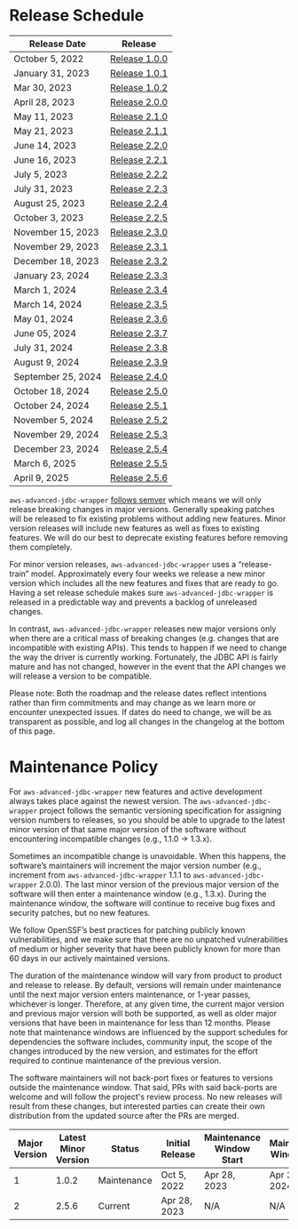 # Release Schedule

| Release Date       | Release                                                                                  |
|--------------------|------------------------------------------------------------------------------------------|
| October 5, 2022    | [Release 1.0.0](https://github.com/aws/aws-advanced-jdbc-wrapper/releases/tag/1.0.0) |  
| January 31, 2023   | [Release 1.0.1](https://github.com/aws/aws-advanced-jdbc-wrapper/releases/tag/1.0.1) | 
| Mar 30, 2023       | [Release 1.0.2](https://github.com/aws/aws-advanced-jdbc-wrapper/releases/tag/1.0.2) |
| April 28, 2023     | [Release 2.0.0](https://github.com/aws/aws-advanced-jdbc-wrapper/releases/tag/2.0.0) |  
| May 11, 2023       | [Release 2.1.0](https://github.com/aws/aws-advanced-jdbc-wrapper/releases/tag/2.1.0) |
| May 21, 2023       | [Release 2.1.1](https://github.com/aws/aws-advanced-jdbc-wrapper/releases/tag/2.1.1) |
| June 14, 2023      | [Release 2.2.0](https://github.com/aws/aws-advanced-jdbc-wrapper/releases/tag/2.2.0) |
| June 16, 2023      | [Release 2.2.1](https://github.com/aws/aws-advanced-jdbc-wrapper/releases/tag/2.2.1) |
| July 5, 2023       | [Release 2.2.2](https://github.com/aws/aws-advanced-jdbc-wrapper/releases/tag/2.2.2) |
| July 31, 2023      | [Release 2.2.3](https://github.com/aws/aws-advanced-jdbc-wrapper/releases/tag/2.2.3) |
| August 25, 2023    | [Release 2.2.4](https://github.com/aws/aws-advanced-jdbc-wrapper/releases/tag/2.2.4) |
| October 3, 2023    | [Release 2.2.5](https://github.com/aws/aws-advanced-jdbc-wrapper/releases/tag/2.2.5) |
| November 15, 2023  | [Release 2.3.0](https://github.com/aws/aws-advanced-jdbc-wrapper/releases/tag/2.3.0) |
| November 29, 2023  | [Release 2.3.1](https://github.com/aws/aws-advanced-jdbc-wrapper/releases/tag/2.3.1) |
| December 18, 2023  | [Release 2.3.2](https://github.com/aws/aws-advanced-jdbc-wrapper/releases/tag/2.3.2) |
| January 23, 2024   | [Release 2.3.3](https://github.com/aws/aws-advanced-jdbc-wrapper/releases/tag/2.3.3) |
| March 1, 2024      | [Release 2.3.4](https://github.com/aws/aws-advanced-jdbc-wrapper/releases/tag/2.3.4) |
| March 14, 2024     | [Release 2.3.5](https://github.com/aws/aws-advanced-jdbc-wrapper/releases/tag/2.3.5) |
| May 01, 2024       | [Release 2.3.6](https://github.com/aws/aws-advanced-jdbc-wrapper/releases/tag/2.3.6) |
| June 05, 2024      | [Release 2.3.7](https://github.com/aws/aws-advanced-jdbc-wrapper/releases/tag/2.3.7) |
| July 31, 2024      | [Release 2.3.8](https://github.com/aws/aws-advanced-jdbc-wrapper/releases/tag/2.3.8) |
| August 9, 2024     | [Release 2.3.9](https://github.com/aws/aws-advanced-jdbc-wrapper/releases/tag/2.3.9) |
| September 25, 2024 | [Release 2.4.0](https://github.com/aws/aws-advanced-jdbc-wrapper/releases/tag/2.4.0) |
| October 18, 2024   | [Release 2.5.0](https://github.com/aws/aws-advanced-jdbc-wrapper/releases/tag/2.5.0) |
| October 24, 2024   | [Release 2.5.1](https://github.com/aws/aws-advanced-jdbc-wrapper/releases/tag/2.5.1) |
| November 5, 2024   | [Release 2.5.2](https://github.com/aws/aws-advanced-jdbc-wrapper/releases/tag/2.5.2) |
| November 29, 2024  | [Release 2.5.3](https://github.com/aws/aws-advanced-jdbc-wrapper/releases/tag/2.5.3) |
| December 23, 2024  | [Release 2.5.4](https://github.com/aws/aws-advanced-jdbc-wrapper/releases/tag/2.5.4) |
| March 6, 2025      | [Release 2.5.5](https://github.com/aws/aws-advanced-jdbc-wrapper/releases/tag/2.5.5) |
| April 9, 2025      | [Release 2.5.6](https://github.com/aws/aws-advanced-jdbc-wrapper/releases/tag/2.5.6) |

`aws-advanced-jdbc-wrapper` [follows semver](https://semver.org/#semantic-versioning-200) which means we will only
release breaking changes in major versions. Generally speaking patches will be released to fix existing problems without
adding new features. Minor version releases will include new features as well as fixes to existing features. We will do
our best to deprecate existing features before removing them completely.

For minor version releases, `aws-advanced-jdbc-wrapper` uses a “release-train” model. Approximately every four weeks we
release a new minor version which includes all the new features and fixes that are ready to go.
Having a set release schedule makes sure `aws-advanced-jdbc-wrapper` is released in a predictable way and prevents a
backlog of unreleased changes.

In contrast, `aws-advanced-jdbc-wrapper` releases new major versions only when there are a critical mass of
breaking changes (e.g. changes that are incompatible with existing APIs). This tends to happen if we need to
change the way the driver is currently working. Fortunately, the JDBC API is fairly mature and has not changed, however
in the event that the API changes we will release a version to be compatible.

Please note: Both the roadmap and the release dates reflect intentions rather than firm commitments and may change
as we learn more or encounter unexpected issues. If dates do need to change, we will be as transparent as possible,
and log all changes in the changelog at the bottom of this page.

# Maintenance Policy

For `aws-advanced-jdbc-wrapper` new features and active development always takes place against the newest version.
The `aws-advanced-jdbc-wrapper` project follows the semantic versioning specification for assigning version numbers
to releases, so you should be able to upgrade to the latest minor version of that same major version of the
software without encountering incompatible changes (e.g., 1.1.0 → 1.3.x).

Sometimes an incompatible change is unavoidable. When this happens, the software’s maintainers will increment
the major version number (e.g., increment from `aws-advanced-jdbc-wrapper` 1.1.1 to `aws-advanced-jdbc-wrapper` 2.0.0).
The last minor version of the previous major version of the software will then enter a maintenance window
(e.g., 1.3.x). During the maintenance window, the software will continue to receive bug fixes and security patches,
but no new features.

We follow OpenSSF’s best practices for patching publicly known vulnerabilities, and we make sure that there are
no unpatched vulnerabilities of medium or higher severity that have been publicly known for more than 60 days
in our actively maintained versions.

The duration of the maintenance window will vary from product to product and release to release.
By default, versions will remain under maintenance until the next major version enters maintenance,
or 1-year passes, whichever is longer. Therefore, at any given time, the current major version and
previous major version will both be supported, as well as older major versions that have been in maintenance
for less than 12 months. Please note that maintenance windows are influenced by the support schedules for
dependencies the software includes, community input, the scope of the changes introduced by the new version,
and estimates for the effort required to continue maintenance of the previous version.

The software maintainers will not back-port fixes or features to versions outside the maintenance window.
That said, PRs with said back-ports are welcome and will follow the project's review process.
No new releases will result from these changes, but interested parties can create their own distribution
from the updated source after the PRs are merged.

| Major Version | Latest Minor Version | Status      | Initial Release | Maintenance Window Start | Maintenance Window End |
|---------------|----------------------|-------------|-----------------|--------------------------|------------------------|
| 1             | 1.0.2                | Maintenance | Oct 5, 2022     | Apr 28, 2023             | Apr 28, 2024           | 
| 2             | 2.5.6                | Current     | Apr 28, 2023    | N/A                      | N/A                    | 
